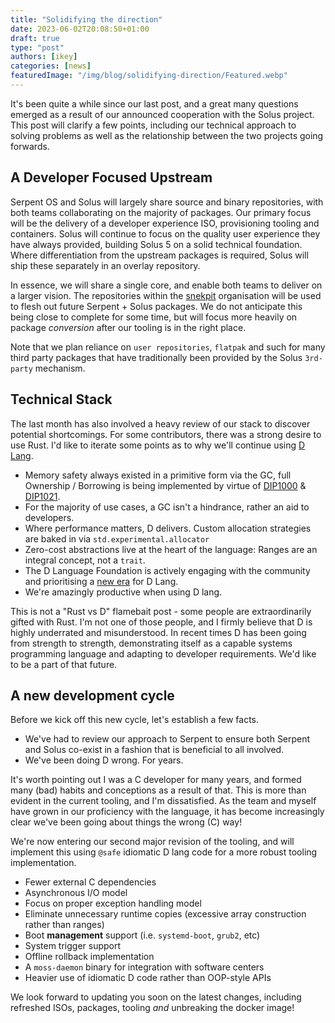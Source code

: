 ```yaml
---
title: "Solidifying the direction"
date: 2023-06-02T20:08:50+01:00
draft: true
type: "post"
authors: [ikey]
categories: [news]
featuredImage: "/img/blog/solidifying-direction/Featured.webp"
---
```


It's been quite a while since our last post, and a great many questions emerged as a result of our announced cooperation with the Solus project.
This post will clarify a few points, including our technical approach to solving problems as well as the relationship between the two projects
going forwards.

<!--more-->

## A Developer Focused Upstream

Serpent OS and Solus will largely share source and binary repositories, with both teams collaborating on the majority of packages. Our primary
focus will be the delivery of a developer experience ISO, provisioning tooling and containers. Solus will continue to focus on the quality user
experience they have always provided, building Solus 5 on a solid technical foundation. Where differentiation from the upstream packages is required,
Solus will ship these separately in an overlay repository.

In essence, we will share a single core, and enable both teams to deliver on a larger vision. The repositories within the [snekpit](https://github.com/snekpit) organisation will be used to flesh out future Serpent + Solus packages. We do not anticipate this being close to complete for some time,
but will focus more heavily on package *conversion* after our tooling is in the right place.

Note that we plan reliance on `user repositories`, `flatpak` and such for many third party packages that have traditionally been provided by the
Solus `3rd-party` mechanism.

## Technical Stack

The last month has also involved a heavy review of our stack to discover potential shortcomings. For some contributors, there was a strong desire to use Rust. I'd like to iterate some points as to why we'll continue using [D Lang](https://dlang.org).

 - Memory safety always existed in a primitive form via the GC, full Ownership / Borrowing is being implemented by virtue of [DIP1000](https://dlang.org/blog/2022/06/21/dip1000-memory-safety-in-a-modern-system-programming-language-pt-1/) & [DIP1021](https://dlang.org/spec/ob.html).
 - For the majority of use cases, a GC isn't a hindrance, rather an aid to developers.
 - Where performance matters, D delivers. Custom allocation strategies are baked in via `std.experimental.allocator`
 - Zero-cost abstractions live at the heart of the language: Ranges are an integral concept, not a `trait`.
 - The D Language Foundation is actively engaging with the community and prioritising a [new era](https://forum.dlang.org/thread/avvmlvjmvdniwwxemcqu@forum.dlang.org) for D Lang.
 - We're amazingly productive when using D lang.

 This is not a "Rust vs D" flamebait post - some people are extraordinarily gifted with Rust. I'm not one of those people, and I firmly believe that
 D is highly underrated and misunderstood. In recent times D has been going from strength to strength, demonstrating itself as a capable systems programming language and adapting to developer requirements.  We'd like to be a part of that future.

## A new development cycle

Before we kick off this new cycle, let's establish a few facts.

 - We've had to review our approach to Serpent to ensure both Serpent and Solus co-exist in a fashion that is beneficial to all involved.
 - We've been doing D wrong. For years.

It's worth pointing out I was a C developer for many years, and formed many (bad) habits and conceptions as a result of that. This is more than
evident in the current tooling, and I'm dissatisfied. As the team and myself have grown in our proficiency with the language, it has become increasingly clear we've been going about things the wrong (C) way!

We're now entering our second major revision of the tooling, and will implement this using `@safe` idiomatic D lang code for a more robust tooling implementation.

 - Fewer external C dependencies
 - Asynchronous I/O model
 - Focus on proper exception handling model
 - Eliminate unnecessary runtime copies (excessive array construction rather than ranges)
 - Boot **management** support (i.e. `systemd-boot`, `grub2`, etc)
 - System trigger support
 - Offline rollback implementation
 - A `moss-daemon` binary for integration with software centers
 - Heavier use of idiomatic D code rather than OOP-style APIs

We look forward to updating you soon on the latest changes, including refreshed ISOs, packages, tooling *and* unbreaking the docker image!